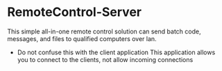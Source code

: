 # RemoteControl-Server
This simple all-in-one remote control solution can send batch code, messages, and files to qualified computers over lan. 

* Do not confuse this with the client application
This application allows you to connect to the clients, not allow incoming connections
